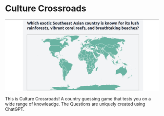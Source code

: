# Culture Crossroads

![image](/static/app.png)

This is Culture Crossroads! A country guessing game that tests you on a wide range of knowleadge. The Questions are uniquely created using ChatGPT.
